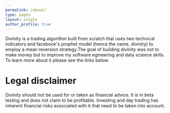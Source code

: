 ```yaml
---
permalink: /about/
type: pages
layout: single
author_profile: true
---
```


Divinity is a trading algorithm built from scratch that uses two technical indicators and facebook's prophet model (hence the name, divinity) to employ a mean reversion strategy.The goal of building divinity was not to make money but to improve my software egineering and data science skills. To learn more about it please see the links below.

# Legal disclaimer

Divinity should not be used for or taken as financial advice. It is in beta testing and does not claim to be profitable. Investing and day trading has inherent financial risks associated with it that need to be taken into account.
